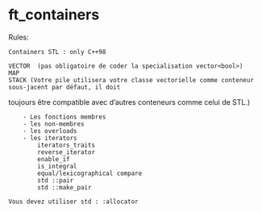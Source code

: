 # ft_containers


Rules:

	Containers STL : only C++98

	VECTOR  (pas obligatoire de coder la specialisation vector<bool>)
	MAP
	STACK (Votre pile utilisera votre classe vectorielle comme conteneur sous-jacent par défaut, il doit
toujours être compatible avec d’autres conteneurs comme celui de STL.)


		- Les fonctions membres
		- les non-membres 
		- les overloads
		- les iterators
			iterators_traits
			reverse_iterator
			enable_if
			is_integral
			equal/lexicographical compare
			std ::pair
			std ::make_pair

	Vous devez utiliser std : :allocator